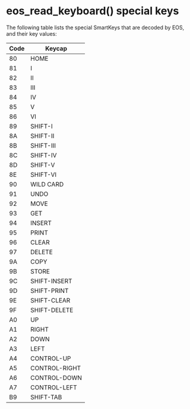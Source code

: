 # eos_read_keyboard() special keys

The following table lists the special SmartKeys that are decoded by EOS, and their key values:

| Code | Keycap
|--    |--
| 80   | HOME
| 81   | I
| 82   | II
| 83   | III
| 84   | IV
| 85   | V
| 86   | VI
| 89   | SHIFT-I
| 8A   | SHIFT-II
| 8B   | SHIFT-III
| 8C   | SHIFT-IV
| 8D   | SHIFT-V
| 8E   | SHIFT-VI
| 90   | WILD CARD
| 91   | UNDO
| 92   | MOVE
| 93   | GET
| 94   | INSERT
| 95   | PRINT
| 96   | CLEAR
| 97   | DELETE
| 9A   | COPY
| 9B   | STORE
| 9C   | SHIFT-INSERT
| 9D   | SHIFT-PRINT
| 9E   | SHIFT-CLEAR
| 9F   | SHIFT-DELETE
| A0   | UP
| A1   | RIGHT
| A2   | DOWN
| A3   | LEFT
| A4   | CONTROL-UP
| A5   | CONTROL-RIGHT
| A6   | CONTROL-DOWN
| A7   | CONTROL-LEFT
| B9   | SHIFT-TAB

